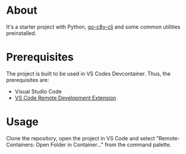 # About
It's a starter project with Python, [go-c8y-cli](https://goc8ycli.netlify.app/) and some common utilities preinstalled.

# Prerequisites
The project is built to be used in VS Codes Devcontainer. Thus, the prerequisites are:
* Visual Studio Code
* [VS Code Remote Development Extension](https://marketplace.visualstudio.com/items?itemName=ms-vscode-remote.vscode-remote-extensionpack)

# Usage
Clone the repository, open the project in VS Code and select "Remote-Containers: Open Folder in Container..." from the command palette.

